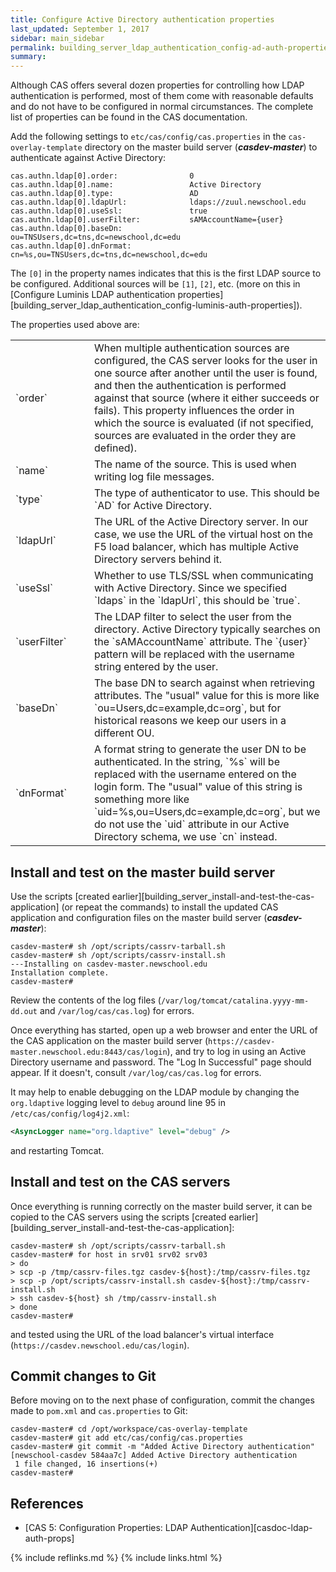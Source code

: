 ```yaml
---
title: Configure Active Directory authentication properties
last_updated: September 1, 2017
sidebar: main_sidebar
permalink: building_server_ldap_authentication_config-ad-auth-properties.html
summary:
---
```


Although CAS offers several dozen properties for controlling how LDAP authentication is performed, most of them come with reasonable defaults and do not have to be configured in normal circumstances. The complete list of properties can be found in the CAS documentation.

Add the following settings to `etc/cas/config/cas.properties` in the `cas-overlay-template` directory on the master build server (***casdev-master***) to authenticate against Active Directory:

```properties
cas.authn.ldap[0].order:                0
cas.authn.ldap[0].name:                 Active Directory
cas.authn.ldap[0].type:                 AD
cas.authn.ldap[0].ldapUrl:              ldaps://zuul.newschool.edu
cas.authn.ldap[0].useSsl:               true
cas.authn.ldap[0].userFilter:           sAMAccountName={user}
cas.authn.ldap[0].baseDn:               ou=TNSUsers,dc=tns,dc=newschool,dc=edu
cas.authn.ldap[0].dnFormat:             cn=%s,ou=TNSUsers,dc=tns,dc=newschool,dc=edu
```

The `[0]` in the property names indicates that this is the first LDAP source to be configured. Additional sources will be `[1]`, `[2]`, etc. (more on this in [Configure Luminis LDAP authentication properties][building_server_ldap_authentication_config-luminis-auth-properties]).

The properties used above are:

<table>
    <colgroup>
        <col width="25%" />
        <col width="75%" />
    </colgroup>
    <tbody>
        <tr>
            <td markdown="span">`order`</td>
            <td markdown="span">When multiple authentication sources are configured, the CAS server looks for the user in one source after another until the user is found, and then the authentication is performed against that source (where it either succeeds or fails). This property influences the order in which the source is evaluated (if not specified, sources are evaluated in the order they are defined).</td>
        </tr>
        <tr>
           <td markdown="span">`name`</td>
           <td markdown="span">The name of the source. This is used when writing log file messages.</td>
        </tr>
        <tr>
            <td markdown="span">`type`</td>
            <td markdown="span">The type of authenticator to use. This should be `AD` for Active Directory.</td>
        </tr>
        <tr>
            <td markdown="span">`ldapUrl`</td>
            <td markdown="span">The URL of the Active Directory server. In our case, we use the URL of the virtual host on the F5 load balancer, which has multiple Active Directory servers behind it.</td>
        </tr>
        <tr>
            <td markdown="span">`useSsl`</td>
            <td markdown="span">Whether to use TLS/SSL when communicating with Active Directory. Since we specified `ldaps` in the `ldapUrl`, this should be `true`.</td>
        </tr>
        <tr>
            <td markdown="span">`userFilter`</td>
            <td markdown="span">The LDAP filter to select the user from the directory. Active Directory typically searches on the `sAMAccountName` attribute. The `{user}` pattern will be replaced with the username string entered by the user.</td>
        </tr>
        <tr>
            <td markdown="span">`baseDn`</td>
            <td markdown="span">The base DN to search against when retrieving attributes. The "usual" value for this is more like `ou=Users,dc=example,dc=org`, but for historical reasons we keep our users in a different OU.</td>
        </tr>
        <tr>
            <td markdown="span">`dnFormat`</td>
            <td markdown="span">A format string to generate the user DN to be authenticated. In the string, `%s` will be replaced with the username entered on the login form. The "usual" value of this string is something more like `uid=%s,ou=Users,dc=example,dc=org`, but we do not use the `uid` attribute in our Active Directory schema, we use `cn` instead.</td>
        </tr>
    </tbody>
</table>

## Install and test on the master build server

Use the scripts [created earlier][building_server_install-and-test-the-cas-application] (or repeat the commands) to install the updated CAS application and configuration files on the master build server (***casdev-master***):

```console
casdev-master# sh /opt/scripts/cassrv-tarball.sh
casdev-master# sh /opt/scripts/cassrv-install.sh
---Installing on casdev-master.newschool.edu
Installation complete.
casdev-master#  
```

Review the contents of the log files (`/var/log/tomcat/catalina.yyyy-mm-dd.out` and `/var/log/cas/cas.log`) for errors.

Once everything has started, open up a web browser and enter the URL of the CAS application on the master build server (`https://casdev-master.newschool.edu:8443/cas/login`), and try to log in using an Active Directory username and password. The "Log In Successful" page should appear. If it doesn't, consult `/var/log/cas/cas.log` for errors.

It may help to enable debugging on the LDAP module by changing the `org.ldaptive` logging level to `debug` around line 95 in `/etc/cas/config/log4j2.xml`:

```xml
<AsyncLogger name="org.ldaptive" level="debug" />
```

and restarting Tomcat.

## Install and test on the CAS servers

Once everything is running correctly on the master build server, it can be copied to the CAS servers using the scripts [created earlier][building_server_install-and-test-the-cas-application]:

```console
casdev-master# sh /opt/scripts/cassrv-tarball.sh
casdev-master# for host in srv01 srv02 srv03
> do
> scp -p /tmp/cassrv-files.tgz casdev-${host}:/tmp/cassrv-files.tgz
> scp -p /opt/scripts/cassrv-install.sh casdev-${host}:/tmp/cassrv-install.sh
> ssh casdev-${host} sh /tmp/cassrv-install.sh
> done
casdev-master#  
```

and tested using the URL of the load balancer's virtual interface (`https://casdev.newschool.edu/cas/login`).

## Commit changes to Git

Before moving on to the next phase of configuration, commit the changes made to `pom.xml` and `cas.properties` to Git:

```console
casdev-master# cd /opt/workspace/cas-overlay-template
casdev-master# git add etc/cas/config/cas.properties
casdev-master# git commit -m "Added Active Directory authentication"
[newschool-casdev 584aa7c] Added Active Directory authentication
 1 file changed, 16 insertions(+)
casdev-master#  
```

## References

* [CAS 5: Configuration Properties: LDAP Authentication][casdoc-ldap-auth-props]

{% include reflinks.md %}
{% include links.html %}
